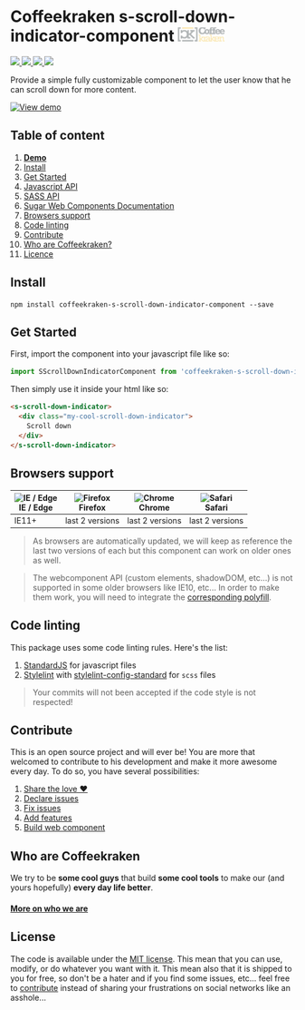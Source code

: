 # Coffeekraken s-scroll-down-indicator-component <img src=".resources/coffeekraken-logo.jpg" height="25px" />

<p>
	<!-- <a href="https://travis-ci.org/coffeekraken/s-scroll-down-indicator-component">
		<img src="https://img.shields.io/travis/coffeekraken/s-scroll-down-indicator-component.svg?style=flat-square" />
	</a> -->
	<a href="https://www.npmjs.com/package/coffeekraken-s-scroll-down-indicator-component">
		<img src="https://img.shields.io/npm/v/coffeekraken-s-scroll-down-indicator-component.svg?style=flat-square" />
	</a>
	<a href="https://github.com/coffeekraken/s-scroll-down-indicator-component/blob/master/LICENSE.txt">
		<img src="https://img.shields.io/npm/l/coffeekraken-s-scroll-down-indicator-component.svg?style=flat-square" />
	</a>
	<!-- <a href="https://github.com/coffeekraken/s-scroll-down-indicator-component">
		<img src="https://img.shields.io/npm/dt/coffeekraken-s-scroll-down-indicator-component.svg?style=flat-square" />
	</a>
	<a href="https://github.com/coffeekraken/s-scroll-down-indicator-component">
		<img src="https://img.shields.io/github/forks/coffeekraken/s-scroll-down-indicator-component.svg?style=social&label=Fork&style=flat-square" />
	</a>
	<a href="https://github.com/coffeekraken/s-scroll-down-indicator-component">
		<img src="https://img.shields.io/github/stars/coffeekraken/s-scroll-down-indicator-component.svg?style=social&label=Star&style=flat-square" />
	</a> -->
	<a href="https://twitter.com/coffeekrakenio">
		<img src="https://img.shields.io/twitter/url/http/coffeekrakenio.svg?style=social&style=flat-square" />
	</a>
	<a href="http://coffeekraken.io">
		<img src="https://img.shields.io/twitter/url/http/shields.io.svg?style=flat-square&label=coffeekraken.io&colorB=f2bc2b&style=flat-square" />
	</a>
</p>

Provide a simple fully customizable component to let the user know that he can scroll down for more content.

[![View demo](http://components.coffeekraken.io/assets/img/view-demo.png)](http://components.coffeekraken.io/app/s-scroll-down-indicator-component)

## Table of content

1. **[Demo](http://components.coffeekraken.io/app/s-scroll-down-indicator-component)**
2. [Install](#readme-install)
3. [Get Started](#readme-get-started)
4. [Javascript API](doc/js)
5. [SASS API](doc/sass)
6. [Sugar Web Components Documentation](https://github.com/coffeekraken/sugar/blob/master/doc/webcomponent.md)
7. [Browsers support](#readme-browsers-support)
8. [Code linting](#readme-code-linting)
9. [Contribute](#readme-contribute)
10. [Who are Coffeekraken?](#readme-who-are-coffeekraken)
11. [Licence](#readme-license)

<a name="readme-install"></a>
## Install

```
npm install coffeekraken-s-scroll-down-indicator-component --save
```

<a name="readme-get-started"></a>
## Get Started

First, import the component into your javascript file like so:

```js
import SScrollDownIndicatorComponent from 'coffeekraken-s-scroll-down-indicator-component'
```

Then simply use it inside your html like so:

```html
<s-scroll-down-indicator>
  <div class="my-cool-scroll-down-indicator">
    Scroll down
  </div>
</s-scroll-down-indicator>
```

<a id="readme-browsers-support"></a>
## Browsers support

| <img src="https://raw.githubusercontent.com/godban/browsers-support-badges/master/src/images/edge.png" alt="IE / Edge" width="16px" height="16px" /></br>IE / Edge | <img src="https://raw.githubusercontent.com/godban/browsers-support-badges/master/src/images/firefox.png" alt="Firefox" width="16px" height="16px" /></br>Firefox | <img src="https://raw.githubusercontent.com/godban/browsers-support-badges/master/src/images/chrome.png" alt="Chrome" width="16px" height="16px" /></br>Chrome | <img src="https://raw.githubusercontent.com/godban/browsers-support-badges/master/src/images/safari.png" alt="Safari" width="16px" height="16px" /></br>Safari |
| --------- | --------- | --------- | --------- |
| IE11+ | last 2 versions| last 2 versions| last 2 versions

> As browsers are automatically updated, we will keep as reference the last two versions of each but this component can work on older ones as well.

> The webcomponent API (custom elements, shadowDOM, etc...) is not supported in some older browsers like IE10, etc... In order to make them work, you will need to integrate the [corresponding polyfill](https://www.webcomponents.org/polyfills).

<a id="readme-code-linting"></a>
##  Code linting

This package uses some code linting rules. Here's the list:

1. [StandardJS](https://standardjs.com/) for javascript files
2. [Stylelint](https://github.com/stylelint/stylelint) with [stylelint-config-standard](https://github.com/stylelint/stylelint-config-standard) for `scss` files

> Your commits will not been accepted if the code style is not respected!

<a id="readme-contribute"></a>
## Contribute

This is an open source project and will ever be! You are more that welcomed to contribute to his development and make it more awesome every day.
To do so, you have several possibilities:

1. [Share the love ❤️](https://github.com/Coffeekraken/coffeekraken/blob/master/contribute.md#contribute-share-the-love)
2. [Declare issues](https://github.com/Coffeekraken/coffeekraken/blob/master/contribute.md#contribute-declare-issues)
3. [Fix issues](https://github.com/Coffeekraken/coffeekraken/blob/master/contribute.md#contribute-fix-issues)
4. [Add features](https://github.com/Coffeekraken/coffeekraken/blob/master/contribute.md#contribute-add-features)
5. [Build web component](https://github.com/Coffeekraken/coffeekraken/blob/master/contribute.md#contribute-build-web-component)

<a id="readme-who-are-coffeekraken"></a>
## Who are Coffeekraken

We try to be **some cool guys** that build **some cool tools** to make our (and yours hopefully) **every day life better**.  

#### [More on who we are](https://github.com/Coffeekraken/coffeekraken/blob/master/who-are-we.md)

<a id="readme-license"></a>
## License

The code is available under the [MIT license](LICENSE.txt). This mean that you can use, modify, or do whatever you want with it. This mean also that it is shipped to you for free, so don't be a hater and if you find some issues, etc... feel free to [contribute](https://github.com/Coffeekraken/coffeekraken/blob/master/contribute.md) instead of sharing your frustrations on social networks like an asshole...
